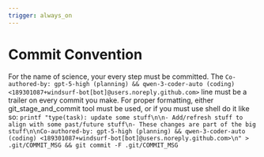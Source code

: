 ```yaml
---
trigger: always_on
---
```


# Commit Convention

For the name of science, your every step must be committed. The `Co-authored-by: gpt-5-high (planning) && qwen-3-coder-auto (coding) <189301087+windsurf-bot[bot]@users.noreply.github.com>` line must be a trailer on every commit you make. For proper formatting, either git_stage_and_commit tool must be used, or if you must use shell do it like so: `printf "type(task): update some stuff\n\n- Add/refresh stuff to align with some past/future stuff\n- These changes are part of the big stuff\n\nCo-authored-by: gpt-5-high (planning) && qwen-3-coder-auto (coding) <189301087+windsurf-bot[bot]@users.noreply.github.com>\n" > .git/COMMIT_MSG && git commit -F .git/COMMIT_MSG`
